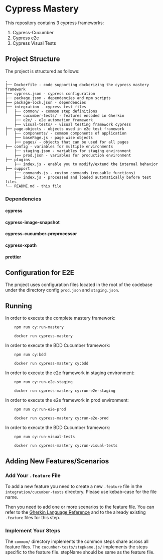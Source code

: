 # Cypress Mastery

This repository contains 3 cypress frameworks:

1. Cypress-Cucumber
2. Cypress e2e
3. Cypress Visual Tests

## Project Structure

The project is structured as follows:

```
.
├── Dockerfile - code supporting dockerizing the cypress mastery framework
├── cypress.json - cypress configuration
├── package.json - dependencies and npm scripts
├── package-lock.json - dependencies
├── integration - cypress test files
│   ├── common/ - common step definitions
    ├── cucumber-tests/ - features encoded in Gherkin
    ├── e2e/ - e2e automation framework
    ├── visual-tests/ - visual testing framework cypress
├── page-objects - objects used in e2e test framework
│   ├── components/ - common components of application
    ├── basePage.js - page wise objects
    ├── pages/ - objects that can be used for all pages
├── config - variables for multiple environments
    ├── staging.json - variables for staging environment
    ├── prod.json - variables for production environment
├── plugins
    ├── index.js - enable you to modify/extend the internal behavior
├── support
    ├── commands.js - custom commands (reusable functions)
    ├── index.js - processed and loaded automatically before test files
└── README.md - this file
```

### Dependencies

#### cypress

#### cypress-image-snapshot

#### cypress-cucumber-preprocessor

#### cypress-xpath

#### prettier

## Configuration for E2E

The project uses configuration files located in the root of the codebase under the directory config
`prod.json` and `staging.json`.

## Running

In order to execute the complete mastery framework:

        npm run cy:run-mastery

        docker run cypress-mastery

In order to execute the BDD Cucumber framework:

        npm run cy:bdd

        docker run cypress-mastery cy:bdd

In order to execute the e2e framework in staging environment:

        npm run cy:run-e2e-staging

        docker run cypress-mastery cy:run-e2e-staging

In order to execute the e2e framework in prod environment:

        npm run cy:run-e2e-prod

        docker run cypress-mastery cy:run-e2e-prod

In order to execute the BDD Cucumber framework:

        npm run cy:run-visual-tests

        docker run cypress-mastery cy:run-visual-tests

## Adding New Features/Scenarios

### Add Your `.feature` File

To add a new feature you need to create a new `.feature` file in the
`integration/cucumber-tests` directory. Please use kebab-case for the file name.

Then you need to add one or more scenarios to the feature file. You can refer
to the [Gherkin Language Reference](https://cucumber.io/docs/gherkin/reference/)
and to the already existing `.feature` files for this step.

### Implement Your Steps

The `common/` directory implements the common steps share across all feature files.
The `cucumber-tests/stepName.js/` implements the steps specific to the feature file. stepName should be same as the feature file.
